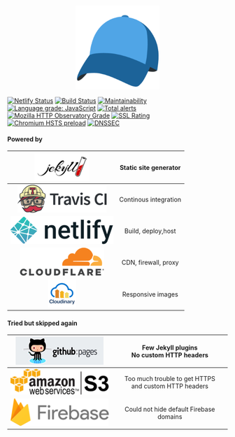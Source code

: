 <p align="center">
<img src="/android-chrome-192x192.png" alt="madsstorm.dk" title="madsstorm.dk" style="max-width:100%;">
</p>

[![Netlify Status](https://api.netlify.com/api/v1/badges/971731f3-90c7-4d1c-b011-2cd9daaec43f/deploy-status)](https://app.netlify.com/sites/madsstorm-dk/deploys)
[![Build Status](https://travis-ci.org/madsstorm/madsstorm.dk.svg?branch=master)](https://travis-ci.org/madsstorm/madsstorm.dk)
[![Maintainability](https://api.codeclimate.com/v1/badges/0f0c0fa3435cdea031eb/maintainability)](https://codeclimate.com/github/madsstorm/madsstorm.dk/maintainability)
[![Language grade: JavaScript](https://img.shields.io/lgtm/grade/javascript/g/madsstorm/madsstorm.dk.svg?logo=lgtm&logoWidth=18)](https://lgtm.com/projects/g/madsstorm/madsstorm.dk/context:javascript)
[![Total alerts](https://img.shields.io/lgtm/alerts/g/madsstorm/madsstorm.dk.svg?logo=lgtm&logoWidth=18)](https://lgtm.com/projects/g/madsstorm/madsstorm.dk/alerts/)
[![Mozilla HTTP Observatory Grade](https://img.shields.io/mozilla-observatory/grade/madsstorm.dk.svg?style=popout)](https://observatory.mozilla.org/analyze/madsstorm.dk)
[![SSL Rating](https://sslbadge.org/?domain=madsstorm.dk)](https://www.ssllabs.com/ssltest/analyze.html?d=madsstorm.dk)
[![Chromium HSTS preload](https://img.shields.io/hsts/preload/madsstorm.dk.svg?style=popout)](https://hstspreload.org/)
[![DNSSEC](https://img.shields.io/badge/DNSSEC-active-brightgreen.svg)](http://dnsviz.net/d/madsstorm.dk/dnssec/)

#### Powered by
| [![Jekyll](/github_doc/jekyll-logo-black-red-transparent.png)](https://jekyllrb.com) | Static site generator |
|:-:|:-:|
| [![Travis CI](/github_doc/TravisCI-Full-Color.png)](https://travis-ci.org) | Continous integration |
| [![Netlify](/github_doc/netlify-full-logo-light.png)](https://www.netlify.com) | Build, deploy,host |
| [![Cloudflare](/github_doc/cf-logo-v-rgb.png)](https://www.cloudflare.com) | CDN, firewall, proxy |
| [![Cloudinary](/github_doc/cloudinary_vertical_logo_for_white_bg.png)](https://www.cloudinary.com) | Responsive images |

#### Tried but skipped again
| [![GitHub pages](/github_doc/github-pages.jpg)](https://pages.github.com) | Few Jekyll plugins<br>No custom HTTP headers |
|:-:|:-:|
| [![Amazon S3](/github_doc/amazon-s3-default.png)](https://aws.amazon.com/s3) | Too much trouble to get HTTPS<br>and custom HTTP headers |
| [![Firebase](/github_doc/firebase-logo-standard.png)](https://firebase.google.com) | Could not hide default Firebase domains |
